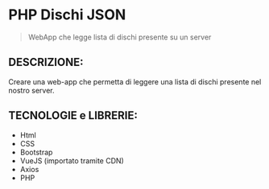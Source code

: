 # PHP Dischi JSON

> WebApp che legge lista di dischi presente su un server

## DESCRIZIONE:

Creare una web-app che permetta di leggere una lista di dischi presente nel nostro server.

## TECNOLOGIE e LIBRERIE:

- Html
- CSS
- Bootstrap
- VueJS (importato tramite CDN)
- Axios
- PHP

<!-- Consigli
Nello svolgere l'esercizio seguite un approccio graduale.
Prima assicuratevi che la vostra pagina index.php (il vostro front-end) riesca a comunicare correttamente con il vostro script PHP (le vostre "API").
Solo a questo punto sarà utile passare alla lettura della lista da un file JSON. -->

<!-- ## Bonus:

Al click su un disco, recuperare e mostrare i dati del disco selezionato. -->
